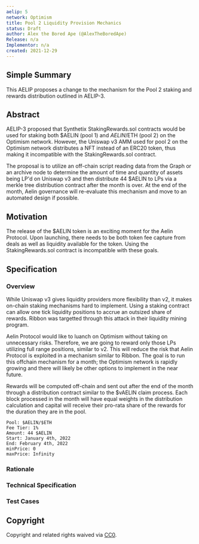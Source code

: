 ```yaml
---
aelip: 5
network: Optimism
title: Pool 2 Liquidity Provision Mechanics
status: Draft
author: Alex the Bored Ape (@AlexTheBoredApe)
Release: n/a
Implementor: n/a
created: 2021-12-29
---
```


<!--You can leave these HTML comments in your merged AELIP and delete the visible duplicate text guides, they will not appear and may be helpful to refer to if you edit it again. This is the suggested template for new SIPs. Note that an AELIP number will be assigned by an editor. When opening a pull request to submit your AELIP, please use an abbreviated title in the filename, `sip-draft_title_abbrev.md`. The title should be 44 characters or less.-->

## Simple Summary

<!--"If you can't explain it simply, you don't understand it well enough." Simply describe the outcome the proposed changes intends to achieve. This should be non-technical and accessible to a casual community member.-->

This AELIP proposes a change to the mechanism for the Pool 2 staking and rewards distribution outlined in AELIP-3.

## Abstract

<!--A short (~200 word) description of the proposed change, the abstract should clearly describe the proposed change. This is what *will* be done if the AELIP is implemented, not *why* it should be done or *how* it will be done. If the AELIP proposes deploying a new contract, write, "we propose to deploy a new contract that will do x".-->

AELIP-3 proposed that Synthetix StakingRewards.sol contracts would be used for staking both $AELIN (pool 1) and $AELIN/$ETH (pool 2) on the Optimism network. However, the Uniswap v3 AMM used for pool 2 on the Optimism network distributes a NFT instead of an ERC20 token, thus making it incompatible with the StakingRewards.sol contract.

The proposal is to utilize an off-chain script reading data from the Graph or an archive node to determine the amount of time and quantity of assets being LP'd on Uniswap v3 and then distribute 44 $AELIN to LPs via a merkle tree distribution contract after the month is over. At the end of the month, Aelin governance will re-evaluate this mechanism and move to an automated design if possible.

## Motivation

<!--This is the problem statement. This is the *why* of the AELIP. It should clearly explain *why* the current state of the protocol is inadequate.  It is critical that you explain *why* the change is needed, if the AELIP proposes changing how something is calculated, you must address *why* the current calculation is inaccurate or wrong. This is not the place to describe how the AELIP will address the issue!-->

The release of the $AELIN token is an exciting moment for the Aelin Protocol. Upon launching, there needs to be both token fee capture from deals as well as liquidity available for the token. Using the StakingRewards.sol contract is incompatible with these goals.

## Specification

<!--The specification should describe the syntax and semantics of any new feature, there are five sections
1. Overview
2. Rationale
3. Technical Specification
4. Test Cases
5. Configurable Values
-->

### Overview

<!--This is a high-level overview of *how* the AELIP will solve the problem. The overview should clearly describe how the new feature will be implemented.-->

While Uniswap v3 gives liquidity providers more flexibility than v2, it makes on-chain staking mechanisms hard to implement. Using a staking contract can allow one tick liquidity positions to accrue an outsized share of rewards. Ribbon was targetted through this attack in their liquidity mining program.

Aelin Protocol would like to luanch on Optimism without taking on unnecessary risks. Therefore, we are going to reward only those LPs utilizing full range positions, similar to v2. This will reduce the risk that Aelin Protocol is exploited in a mechanism similar to Ribbon. The goal is to run this offchain mechanism for a month; the Optimism network is rapidly growing and there will likely be other options to implement in the near future.

Rewards will be computed off-chain and sent out after the end of the month through a distribution contract similar to the $vAELIN claim process. Each block processed in the month will have equal weights in the distribution calculation and capital will receive their pro-rata share of the rewards for the duration they are in the pool.

```
Pool: $AELIN/$ETH
Fee Tier: 1%
Amount: 44 $AELIN
Start: January 4th, 2022
End: February 4th, 2022
minPrice: 0
maxPrice: Infinity
```

### Rationale

<!--This is where you explain the reasoning behind how you propose to solve the problem. Why did you propose to implement the change in this way, what were the considerations and trade-offs. The rationale fleshes out what motivated the design and why particular design decisions were made. It should describe alternate designs that were considered and related work. The rationale may also provide evidence of consensus within the community, and should discuss important objections or concerns raised during discussion.-->

### Technical Specification

<!--The technical specification should outline the public API of the changes proposed. That is, changes to any of the interfaces Aelin currently exposes or the creations of new ones.-->

### Test Cases

<!--Test cases for an implementation are mandatory for AELIPs but can be included with the implementation..-->

## Copyright

Copyright and related rights waived via [CC0](https://creativecommons.org/publicdomain/zero/1.0/).
